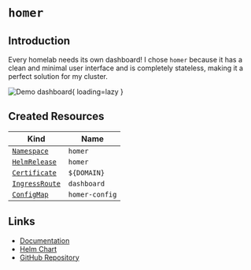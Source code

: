 # `homer`

## Introduction

Every homelab needs its own dashboard! I chose `homer` because it has a clean and minimal user interface and is completely stateless, making it a perfect solution for my cluster.

![Demo dashboard](https://raw.github.com/bastienwirtz/homer/main/docs/screenshot.png){ loading=lazy }

## Created Resources

| Kind                                | Name           |
| ----------------------------------- | -------------- |
| [`Namespace`][ref-namespace]        | `homer`        |
| [`HelmRelease`][ref-helm-release]   | `homer`        |
| [`Certificate`][ref-certificate]    | `${DOMAIN}`    |
| [`IngressRoute`][ref-ingress-route] | `dashboard`    |
| [`ConfigMap`][ref-config-map]       | `homer-config` |

[ref-namespace]: https://kubernetes.io/docs/reference/kubernetes-api/cluster-resources/namespace-v1/
[ref-helm-release]: https://fluxcd.io/docs/components/helm/helmreleases/
[ref-certificate]: https://cert-manager.io/docs/reference/api-docs/#cert-manager.io/v1.Certificate
[ref-ingress-route]: https://doc.traefik.io/traefik/routing/providers/kubernetes-crd/#kind-ingressroute
[ref-config-map]: https://kubernetes.io/docs/reference/kubernetes-api/config-and-storage-resources/config-map-v1/

## Links

- [Documentation](https://0xerr0r.github.io/blocky)
- [Helm Chart](https://github.com/k8s-at-home/charts/tree/master/charts/stable/blocky)
- [GitHub Repository](https://github.com/0xERR0R/blocky)
